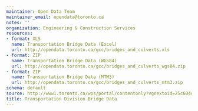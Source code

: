 ```yaml
---
maintainer: Open Data Team
maintainer_email: opendata@toronto.ca
notes: ''
organization: Engineering & Construction Services
resources:
- format: XLS
  name: Transportation Bridge Data (Excel)
  url: http://opendata.toronto.ca/gcc/bridges_and_culverts.xls
- format: ZIP
  name: Transportation Bridge Data (WGS84)
  url: http://opendata.toronto.ca/gcc/bridges_and_culverts_wgs84.zip
- format: ZIP
  name: Transportation Bridge Data (MTM3)
  url: http://opendata.toronto.ca/gcc/bridges_and_culverts_mtm3.zip
schema: default
source: http://www1.toronto.ca/wps/portal/contentonly?vgnextoid=25c604ced16f3510VgnVCM10000071d60f89RCRD&vgnextchannel=1a66e03bb8d1e310VgnVCM10000071d60f89RCRD
title: Transportation Division Bridge Data
---
```

